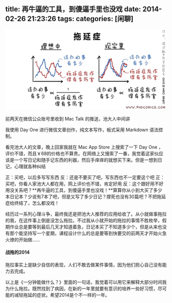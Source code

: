 title: 再牛逼的工具，到傻逼手里也没戏
date: 2014-02-26 21:23:26
tags: 
categories: [闲聊]
---
![拖延](/image/tuoyan.jpg)
<!-- more -->
前两天在微信公众账号里收到 Mac Talk 的推送，池大人中间讲
> 
我使用 Day One 进行微信文章创作，纯文本写作，板式采用 Markdown 语法控制。

看完池大人的文章，晚上回家我就在 Mac App Store 上搜索了一下 Day One ，评价不错，而且￥68的价格也不算贵。在网络上又搜索了一番，我觉着这家伙应该是一个写日记和随手记东西的利器，然后手痒痒的就想买下来。但是一想到日记，心理就各种纠结

> 
正：买吧，以后多写写东西
反：还是不要买了吧，写东西也不一定要这个吧
正：买吧，你看人家池大人都在用，网上评价也不错，肯定好用
反：这个跟好用不好用没关系吧？**再牛逼的工具，到傻逼手里也没戏！**算算你从小到大买了多少本日记本？少说有7本了吧，但是又写了多少日记？撑死也没有30篇吧？不把拖延症给终结了，怎么都没戏！

经历过一系列心理斗争，最终我还是把池大人推荐的应用给收了。从小就做事拖拉的我，在这件事上倒是没怎么拖拉。不过我从小就开始的拖拉的事情不胜枚举，假期作业总是要等到最后几天才知道着急，日记本买了不知道多少个，但是从来也没有那个能坚持写一个星期，课程设计什么的总是要等到快要交的前两天才开始火急火燎的开始做……

#### 战拖的2014 ####
> 
拖拉事实上是缺少自信的表现，人们不敢去做某件事情，因为他们担心自己没有能力去完成。

以上是《一分钟能做什么？》里面的一句话，我觉着可以用它来解释大部分时间我为什么拖拉。既然找到了病因，在新的一年里就要有意识的培养一些好习惯，尽可能的减轻拖延的症状。希望2014是个不一样的一年。